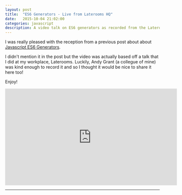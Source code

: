 ```yaml
---
layout: post
title:  "ES6 Generators - Live from Laterooms HQ"
date:   2015-10-04 21:02:00
categories: javascript
description: A video talk on ES6 generators as recorded from the Laterooms head office.
---
```


I was really pleased with the reception from a previous post about about [Javascript ES6 Generators](http://alexperry.io/javascript/2015/09/17/es6-generators-and-asynchronous-javascript.html).

I didn't mention it in the post but the video was actually based off a talk that I did at my workplace, Laterooms. Luckily, Andy Grant (a collegue of mine) was kind enough to record it and so I thought it would be nice to share it here too!

Enjoy!

<iframe width="560" height="315" src="https://www.youtube.com/embed/ZDFZTkTRojM" frameborder="0" allowfullscreen></iframe>

******
